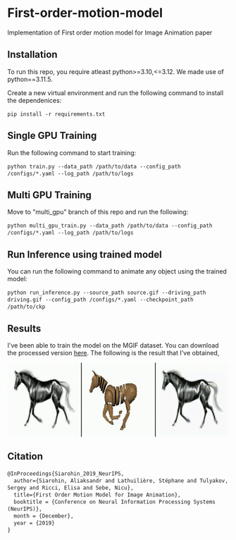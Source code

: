 # First-order-motion-model
Implementation of First order motion model for Image Animation paper

## Installation
To run this repo, you require atleast python>=3.10,<=3.12. We made use of python==3.11.5.

Create a new virtual environment and run the following command to install the dependenices:
```
pip install -r requirements.txt
```

## Single GPU Training
Run the following command to start training:
```
python train.py --data_path /path/to/data --config_path /configs/*.yaml --log_path /path/to/logs
```

## Multi GPU Training
Move to "multi_gpu" branch of this repo and run the following:
```
python multi_gpu_train.py --data_path /path/to/data --config_path /configs/*.yaml --log_path /path/to/logs
```

## Run Inference using trained model
You can run the following command to animate any object using the trained model:
```
python run_inference.py --source_path source.gif --driving_path driving.gif --config_path /configs/*.yaml --checkpoint_path /path/to/ckp
```

## Results
I've been able to train the model on the MGIF dataset. You can download the processed version [here](https://disk.yandex.com/d/5VdqLARizmnj3Q). The following is the result that I've obtained,

![Result](./assets/demo_video.gif)


## Citation

```
@InProceedings{Siarohin_2019_NeurIPS,
  author={Siarohin, Aliaksandr and Lathuilière, Stéphane and Tulyakov, Sergey and Ricci, Elisa and Sebe, Nicu},
  title={First Order Motion Model for Image Animation},
  booktitle = {Conference on Neural Information Processing Systems (NeurIPS)},
  month = {December},
  year = {2019}
}
```